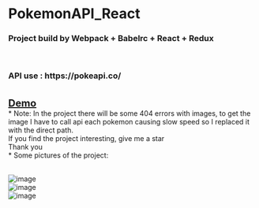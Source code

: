 # PokemonAPI_React
<h3>Project build by Webpack + Babelrc + React + Redux</h3></br>
<h3>API use : https://pokeapi.co/</h3></br>
<a href="https://lvnhan2297.github.io/PokemonAPI_React/#/" style="font-weight: bold;font-size:20px">Demo</a></br>
* Note: 
In the project there will be some 404 errors with images, to get the image I have to call api each pokemon causing slow speed so I replaced it with the direct path.</br>
If you find the project interesting, give me a star </br>
Thank you</br>
* Some pictures of the project:
</br></br>

![image](https://user-images.githubusercontent.com/76992452/106575481-b7d61280-656e-11eb-9082-97131329b6b5.png)<br>
![image](https://user-images.githubusercontent.com/76992452/106575592-d3d9b400-656e-11eb-98fe-4e8be9dbef4e.png)<br>
![image](https://user-images.githubusercontent.com/76992452/106575691-f075ec00-656e-11eb-8c2e-b805517c1ad3.png)



